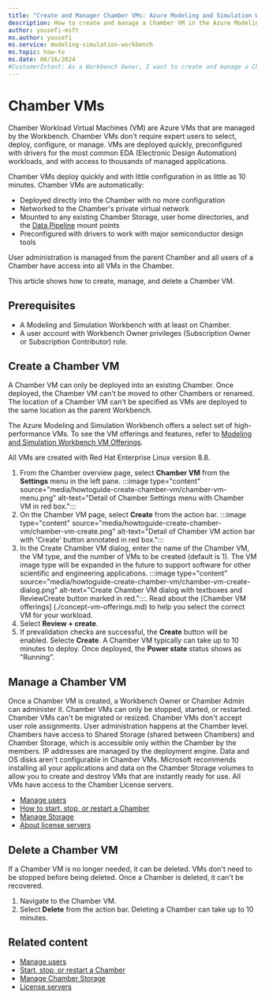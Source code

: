 ```yaml
---
title: "Create and Manager Chamber VMs: Azure Modeling and Simulation Workbench"
description: How to create and manage a Chamber VM in the Azure Modeling and Simulation Workbench
author: yousefi-msft
ms.author: yousefi
ms.service: modeling-simulation-workbench
ms.topic: how-to
ms.date: 08/16/2024
#CustomerIntent: As a Workbench Owner, I want to create and manage a Chamber to isolate users, workloads and data.
---
```

# Chamber VMs

Chamber Workload Virtual Machines (VM) are Azure VMs that are managed by the Workbench. Chamber VMs don't require expert users to select, deploy, configure, or manage. VMs are deployed quickly, preconfigured with drivers for the most common EDA (Electronic Design Automation) workloads, and with access to thousands of managed applications.

Chamber VMs deploy quickly and with little configuration in as little as 10 minutes.  Chamber VMs are automatically:

* Deployed directly into the Chamber with no more configuration
* Networked to the Chamber's private virtual network
* Mounted to any existing Chamber Storage, user home directories, and the [Data Pipeline](./concept-data-pipeline.md) mount points
* Preconfigured with drivers to work with major semiconductor design tools

User administration is managed from the parent Chamber and all users of a Chamber have access into all VMs in the Chamber.

This article shows how to create, manage, and delete a Chamber VM.

## Prerequisites

* A Modeling and Simulation Workbench with at least on Chamber.
* A user account with Workbench Owner privileges (Subscription Owner or Subscription Contributor) role.

## Create a Chamber VM

A Chamber VM can only be deployed into an existing Chamber. Once deployed, the Chamber VM can't be moved to other Chambers or renamed. The location of a Chamber VM can't be specified as VMs are deployed to the same location as the parent Workbench.

The Azure Modeling and Simulation Workbench offers a select set of high-performance VMs. To see the VM offerings and features, refer to [Modeling and Simulation Workbench VM Offerings](./concept-vm-offerings.md).

All VMs are created with Red Hat Enterprise Linux version 8.8.

1. From the Chamber overview page, select **Chamber VM** from the **Settings** menu in the left pane. :::image type="content" source="media/howtoguide-create-chamber-vm/chamber-vm-menu.png" alt-text="Detail of Chamber Settings menu with Chamber VM in red box.":::
1. On the Chamber VM page, select **Create** from the action bar. :::image type="content" source="media/howtoguide-create-chamber-vm/chamber-vm-create.png" alt-text="Detail of Chamber VM action bar with 'Create' button annotated in red box.":::
1. In the Create Chamber VM dialog, enter the name of the Chamber VM, the VM type, and the number of VMs to be created (default is 1). The VM image type will be expanded in the future to support software for other scientific and engineering applications. :::image type="content" source="media/howtoguide-create-chamber-vm/chamber-vm-create-dialog.png" alt-text="Create Chamber VM dialog with textboxes and ReviewCreate button marked in red.":::. Read about the [Chamber VM offerings] (./concept-vm-offerings.md) to help you select the correct VM for your workload.
1. Select **Review + create**.
1. If prevalidation checks are successful, the **Create** button will be enabled. Selecte **Create**. A Chamber VM typically can take up to 10 minutes to deploy. Once deployed, the **Power state** status shows as "Running".

## Manage a Chamber VM

Once a Chamber VM is created, a Workbench Owner or Chamber Admin can administer it. Chamber VMs can only be stopped, started, or restarted. Chamber VMs can't be migrated or resized. Chamber VMs don't accept user role assignments. User administration happens at the Chamber level. Chambers have access to Shared Storage (shared between Chambers) and Chamber Storage, which is accessible only within the Chamber by the members. IP addresses are managed by the deployment engine. Data and OS disks aren't configurable in Chamber VMs. Microsoft recommends installing all your applications and data on the Chamber Storage volumes to allow you to create and destroy VMs that are instantly ready for use. All VMs have access to the Chamber License servers.

* [Manage users](./how-to-guide-manage-users.md)
* [How to start, stop, or restart a Chamber](./how-to-guide-start-stop-restart.md)
* [Manage Storage](./how-to-guide-manage-chamber-storage.md)
* [About license servers](./concept-license-service.md)

## Delete a Chamber VM

If a Chamber VM is no longer needed, it can be deleted. VMs don't need to be stopped before being deleted. Once a Chamber is deleted, it can't be recovered.

1. Navigate to the Chamber VM.
1. Select **Delete** from the action bar. Deleting a Chamber can take up to 10 minutes.

## Related content

* [Manage users](./how-to-guide-manage-users.md)
* [Start, stop, or restart a Chamber](./how-to-guide-start-stop-restart.md)
* [Manage Chamber Storage](./how-to-guide-manage-chamber-storage.md)
* [License servers](./concept-license-service.md)
